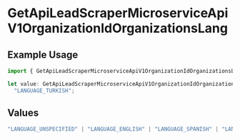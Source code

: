 # GetApiLeadScraperMicroserviceApiV1OrganizationIdOrganizationsLang

## Example Usage

```typescript
import { GetApiLeadScraperMicroserviceApiV1OrganizationIdOrganizationsLang } from "oppulence-backend-sdk/models/operations";

let value: GetApiLeadScraperMicroserviceApiV1OrganizationIdOrganizationsLang =
  "LANGUAGE_TURKISH";
```

## Values

```typescript
"LANGUAGE_UNSPECIFIED" | "LANGUAGE_ENGLISH" | "LANGUAGE_SPANISH" | "LANGUAGE_FRENCH" | "LANGUAGE_GERMAN" | "LANGUAGE_ITALIAN" | "LANGUAGE_PORTUGUESE" | "LANGUAGE_DUTCH" | "LANGUAGE_RUSSIAN" | "LANGUAGE_CHINESE" | "LANGUAGE_JAPANESE" | "LANGUAGE_KOREAN" | "LANGUAGE_ARABIC" | "LANGUAGE_HINDI" | "LANGUAGE_GREEK" | "LANGUAGE_TURKISH"
```